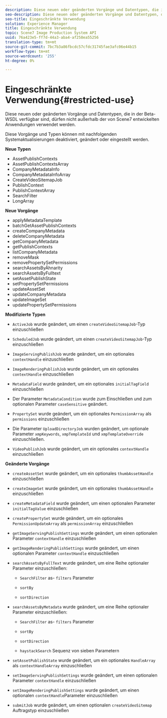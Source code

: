 ```yaml
---
description: Diese neuen oder geänderten Vorgänge und Datentypen, die in der Beta-WSDL verfügbar sind, dürfen nicht außerhalb der von Scene7 entwickelten Anwendungen verwendet werden.
seo-description: Diese neuen oder geänderten Vorgänge und Datentypen, die in der Beta-WSDL verfügbar sind, dürfen nicht außerhalb der von Scene7 entwickelten Anwendungen verwendet werden.
seo-title: Eingeschränkte Verwendung
solution: Experience Manager
title: Eingeschränkte Verwendung
topic: Scene7 Image Production System API
uuid: 76a423e5-ff7d-44a3-aba4-af258ea55256
translation-type: tm+mt
source-git-commit: 7bc7b3a86fbcdc57cfdc31745fae3afc06e44b15
workflow-type: tm+mt
source-wordcount: '255'
ht-degree: 0%

---
```



# Eingeschränkte Verwendung{#restricted-use}

Diese neuen oder geänderten Vorgänge und Datentypen, die in der Beta-WSDL verfügbar sind, dürfen nicht außerhalb der von Scene7 entwickelten Anwendungen verwendet werden.

Diese Vorgänge und Typen können mit nachfolgenden Systemaktualisierungen deaktiviert, geändert oder eingestellt werden.

**Neue Typen**

* AssetPublishContexts
* AssetPublishContextsArray
* CompanyMetadataInfo
* CompanyMetadataInfoArray
* CreateVideoSitemapJob
* PublishContext
* PublishContextArray
* SearchFilter
* LongArray

**Neue Vorgänge**

* applyMetadataTemplate
* batchGetAssetPublishContexts
* createCompanyMetadata
* deleteCompanyMetadata
* getCompanyMetadata
* getPublishContexts
* listCompanyMetadata
* removeMask
* removePropertySetPermissions
* searchAssetsByÄhnarity
* searchAssetsByFulltext
* setAssetPublishState
* setPropertySetPermissions
* updateAssetSet
* updateCompanyMetadata
* updateImageSet
* updatePropertySetPermissions

**Modifizierte Typen**

* `ActiveJob` wurde geändert, um einen `createVideoSitemapJob`-Typ einzuschließen

* `ScheduledJob` wurde geändert, um einen `createVideoSitemapJob`-Typ einzuschließen

* `ImageServingPublishJob` wurde geändert, um ein optionales `contextHandle` einzuschließen

* `ImageRenderingPublishJob` wurde geändert, um ein optionales `contextHandle` einzuschließen

* `MetadataField` wurde geändert, um ein optionales `initialTagField` einzuschließen

* Der Parameter `MetadataCondition` wurde zum Einschließen und zum optionalen Parameter `caseSensitive` geändert.

* `PropertySet` wurde geändert, um ein optionales `PermissionArray` als `permissions` einzuschließen

* Die Parameter `UploadDirectoryJob` wurden geändert, um optionale Parameter `xmpKeywords`, `xmpTemplateId` und `xmpTemplateOverride` einzuschließen.

* `VideoPublishJob` wurde geändert, um ein optionales `contextHandle` einzuschließen

**Geänderte Vorgänge**

* `createAssetSet` wurde geändert, um ein optionales `thumbAssetHandle` einzuschließen

* `createImageSet` wurde geändert, um ein optionales `thumbAssetHandle` einzuschließen

* `createMetadataField` wurde geändert, um einen optionalen Parameter `initialTagValue` einzuschließen

* `createPropertySet` wurde geändert, um ein optionales `PermissionUpdateArray` als `permissionArray` einzuschließen

* `getImageServingPublishSettings` wurde geändert, um einen optionalen Parameter `contextHandle` einzuschließen

* `getImageRenderingPublishSettings` wurde geändert, um einen optionalen Parameter `contextHandle` einzuschließen

* `searchAssetsByFullText` wurde geändert, um eine Reihe optionaler Parameter einzuschließen:

   * `SearchFilter` as- `filters` Parameter

   * `sortBy`
   * `sortDirection`

* `searchAssetsByMetadata` wurde geändert, um eine Reihe optionaler Parameter einzuschließen:

   * `SearchFilter` as- `filters` Parameter

   * `sortBy`
   * `sortDirection`
   * `haystackSearch` Sequenz von sieben Parametern

* `setAssetPublishState` wurde geändert, um ein optionales `HandleArray` als `contextHandleArray` einzuschließen

* `setImageServingPublishSettings` wurde geändert, um einen optionalen Parameter `contextHandle` einzuschließen

* `setImageRenderingPublishSettings` wurde geändert, um einen optionalen `contextHandle`Parameter einzuschließen

* `submitJob` wurde geändert, um einen optionalen `createVideoSitemap` Auftragstyp einzuschließen

